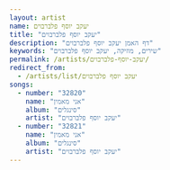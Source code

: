 ```yaml
---
layout: artist
name: יעקב יוסף פלברבוים
title: "יעקב יוסף פלברבוים"
description: "דף האמן יעקב יוסף פלברבוים"
keywords: "שירים, מוזיקה, יעקב יוסף פלברבוים"
permalink: /artists/יעקב-יוסף-פלברבוים/
redirect_from:
  - /artists/list/יעקב יוסף פלברבוים
songs:
  - number: "32820"
    name: "אני מאמין"
    album: "סינגלים"
    artist: "יעקב יוסף פלברבוים"
  - number: "32821"
    name: "אני מאמין"
    album: "סינגלים"
    artist: "יעקב יוסף פלברבוים"
---
```

